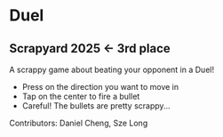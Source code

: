 <h1>Duel</h1>

<h2>Scrapyard 2025 <- 3rd place</h2>

A scrappy game about beating your opponent in a Duel!
<ul>
  <li>Press on the direction you want to move in</li>
  <li>Tap on the center to fire a bullet</li>
  <li>Careful! The bullets are pretty scrappy...</li>
</ul>

Contributors: Daniel Cheng, Sze Long
